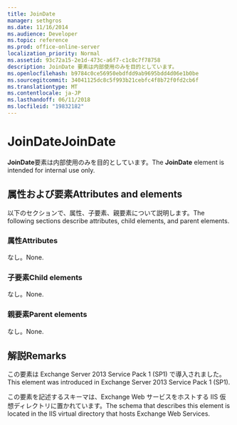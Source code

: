 ```yaml
---
title: JoinDate
manager: sethgros
ms.date: 11/16/2014
ms.audience: Developer
ms.topic: reference
ms.prod: office-online-server
localization_priority: Normal
ms.assetid: 93c72a15-2e1d-473c-a6f7-c1c8c7f78758
description: JoinDate 要素は内部使用のみを目的としています。
ms.openlocfilehash: b9784c0ce56950ebdfdd9ab9695bdd4d06e1b0be
ms.sourcegitcommit: 34041125dc8c5f993b21cebfc4f8b72f0fd2cb6f
ms.translationtype: MT
ms.contentlocale: ja-JP
ms.lasthandoff: 06/11/2018
ms.locfileid: "19832182"
---
```

# <a name="joindate"></a><span data-ttu-id="b469a-103">JoinDate</span><span class="sxs-lookup"><span data-stu-id="b469a-103">JoinDate</span></span>

<span data-ttu-id="b469a-104">**JoinDate**要素は内部使用のみを目的としています。</span><span class="sxs-lookup"><span data-stu-id="b469a-104">The **JoinDate** element is intended for internal use only.</span></span> 

## <a name="attributes-and-elements"></a><span data-ttu-id="b469a-105">属性および要素</span><span class="sxs-lookup"><span data-stu-id="b469a-105">Attributes and elements</span></span>

<span data-ttu-id="b469a-106">以下のセクションで、属性、子要素、親要素について説明します。</span><span class="sxs-lookup"><span data-stu-id="b469a-106">The following sections describe attributes, child elements, and parent elements.</span></span>
  
### <a name="attributes"></a><span data-ttu-id="b469a-107">属性</span><span class="sxs-lookup"><span data-stu-id="b469a-107">Attributes</span></span>

<span data-ttu-id="b469a-108">なし。</span><span class="sxs-lookup"><span data-stu-id="b469a-108">None.</span></span>
  
### <a name="child-elements"></a><span data-ttu-id="b469a-109">子要素</span><span class="sxs-lookup"><span data-stu-id="b469a-109">Child elements</span></span>

<span data-ttu-id="b469a-110">なし。</span><span class="sxs-lookup"><span data-stu-id="b469a-110">None.</span></span>
  
### <a name="parent-elements"></a><span data-ttu-id="b469a-111">親要素</span><span class="sxs-lookup"><span data-stu-id="b469a-111">Parent elements</span></span>

<span data-ttu-id="b469a-112">なし。</span><span class="sxs-lookup"><span data-stu-id="b469a-112">None.</span></span>
  
## <a name="remarks"></a><span data-ttu-id="b469a-113">解説</span><span class="sxs-lookup"><span data-stu-id="b469a-113">Remarks</span></span>

<span data-ttu-id="b469a-114">この要素は Exchange Server 2013 Service Pack 1 (SP1) で導入されました。</span><span class="sxs-lookup"><span data-stu-id="b469a-114">This element was introduced in Exchange Server 2013 Service Pack 1 (SP1).</span></span>
  
<span data-ttu-id="b469a-115">この要素を記述するスキーマは、Exchange Web サービスをホストする IIS 仮想ディレクトリに置かれています。</span><span class="sxs-lookup"><span data-stu-id="b469a-115">The schema that describes this element is located in the IIS virtual directory that hosts Exchange Web Services.</span></span>
  

